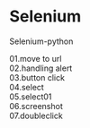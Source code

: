 # Selenium
Selenium-python

01.move to url <br>
02.handling alert<br>
03.button click<br>
04.select<br>
05.select01<br>
06.screenshot<br>
07.doubleclick<br>

